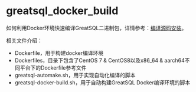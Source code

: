 # greatsql_docker_build

如何利用Docker环境快速编译GreatSQL二进制包，详情参考：[编译源码安装](https://greatsql.cn/docs/8032-25/user-manual/4-install-guide/6-install-with-source-code.html)。

相关文件介绍：
- Dockerfile，用于构建docker编译环境
- Dockerfiles，目录下包含了CentOS 7 & CentOS8以及x86_64 & aarch64不同平台下的Dockerfile参考文件
- greatsql-automake.sh，用于实现自动化编译的脚本
- greatsql-docker-build.sh，用于自动构建GreatSQL Docker编译环境的脚本
